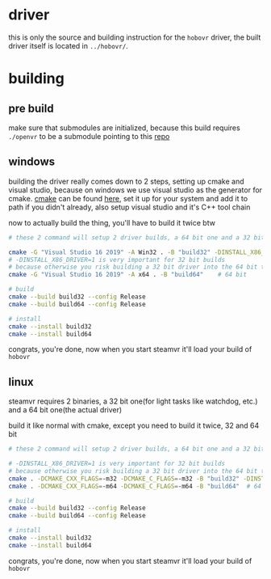 # driver
this is only the source and building instruction for the `hobovr` driver, the built driver itself is located in `../hobovr/`.

# building
## pre build
make sure that submodules are initialized, because this build requires `./openvr` to be a submodule pointing to this [repo](https://github.com/okawo80085/openvr.git)

## windows
building the driver really comes down to 2 steps, setting up cmake and visual studio, because on windows we use visual studio as the generator for cmake. [cmake](https://cmake.org/) can be found [here](https://cmake.org/download/), set it up for your system and add it to path if you didn't already, also setup visual studio and it's C++ tool chain

now to actually build the thing, you'll have to build it twice btw
```bash
# these 2 command will setup 2 driver builds, a 64 bit one and a 32 bit one, yes for steamvr you need both

cmake -G "Visual Studio 16 2019" -A Win32 . -B "build32" -DINSTALL_X86_DRIVER=1  # 32 bit
# -DINSTALL_X86_DRIVER=1 is very important for 32 bit builds
# because otherwise you risk building a 32 bit driver into the 64 bit target
cmake -G "Visual Studio 16 2019" -A x64 . -B "build64"    # 64 bit

# build
cmake --build build32 --config Release
cmake --build build64 --config Release

# install
cmake --install build32
cmake --install build64
```

congrats, you're done, now when you start steamvr it'll load your build of `hobovr`

## linux
steamvr requires 2 binaries, a 32 bit one(for light tasks like watchdog, etc.) and a 64 bit one(the actual driver)


build it like normal with cmake, except you need to build it twice, 32 and 64 bit
```bash
# these 2 command will setup 2 driver builds, a 64 bit one and a 32 bit one, yes for steamvr you need both

# -DINSTALL_X86_DRIVER=1 is very important for 32 bit builds
# because otherwise you risk building a 32 bit driver into the 64 bit target
cmake . -DCMAKE_CXX_FLAGS=-m32 -DCMAKE_C_FLAGS=-m32 -B "build32" -DINSTALL_X86_DRIVER=1  # 32 bit
cmake . -DCMAKE_CXX_FLAGS=-m64 -DCMAKE_C_FLAGS=-m64 -B "build64"  # 64 bit

# build
cmake --build build32 --config Release
cmake --build build64 --config Release

# install
cmake --install build32
cmake --install build64
```

congrats, you're done, now when you start steamvr it'll load your build of `hobovr`
